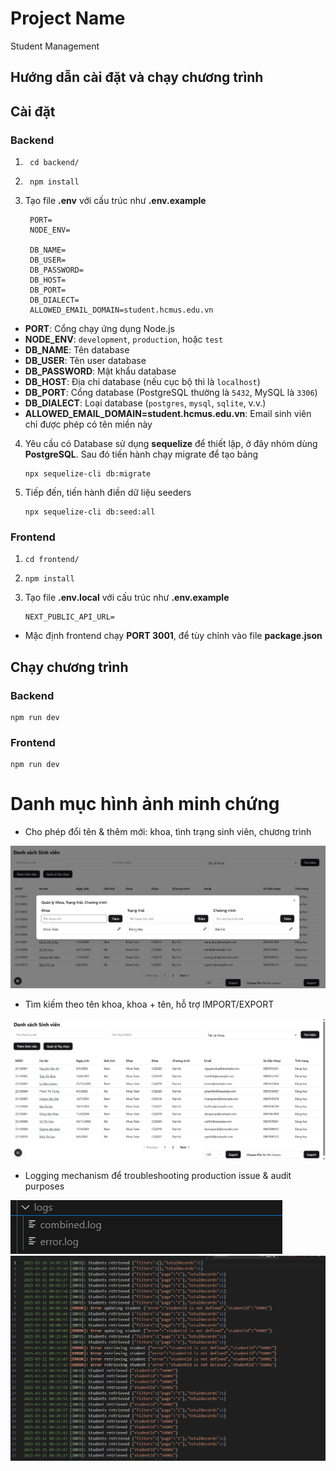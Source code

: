 # Project Name

Student Management

## Hướng dẫn cài đặt và chạy chương trình

## Cài đặt

### Backend

1. ```
    cd backend/
   ```
2. ```
    npm install
   ```
3. Tạo file <b>.env</b> với cấu trúc như <b>.env.example</b>

   ```
    PORT=
    NODE_ENV=

    DB_NAME=
    DB_USER=
    DB_PASSWORD=
    DB_HOST=
    DB_PORT=
    DB_DIALECT=
    ALLOWED_EMAIL_DOMAIN=student.hcmus.edu.vn
   ```

- **PORT**: Cổng chạy ứng dụng Node.js
- **NODE_ENV**: `development`, `production`, hoặc `test`
- **DB_NAME**: Tên database
- **DB_USER**: Tên user database
- **DB_PASSWORD**: Mật khẩu database
- **DB_HOST**: Địa chỉ database (nếu cục bộ thì là `localhost`)
- **DB_PORT**: Cổng database (PostgreSQL thường là `5432`, MySQL là `3306`)
- **DB_DIALECT**: Loại database (`postgres`, `mysql`, `sqlite`, v.v.)
- **ALLOWED_EMAIL_DOMAIN=student.hcmus.edu.vn**: Email sinh viên chỉ được phép có tên miền này

4. Yêu cầu có Database sử dụng <b>sequelize</b> để thiết lập, ở đây nhóm dùng <b>PostgreSQL</b>. Sau đó tiến hành chạy migrate để tạo bảng
   ```
   npx sequelize-cli db:migrate
   ```
5. Tiếp đến, tiến hành điền dữ liệu seeders
   ```
   npx sequelize-cli db:seed:all
   ```

### Frontend

1.  ```
    cd frontend/
    ```
2.  ```
    npm install
    ```
3.  Tạo file <b>.env.local</b> với cấu trúc như <b>.env.example</b>
    ```
    NEXT_PUBLIC_API_URL=
    ```

- Mặc định frontend chạy <b>PORT 3001</b>, để tùy chỉnh vào file <b>package.json</b>

## Chạy chương trình

### Backend

```
npm run dev
```

### Frontend

```
npm run dev
```

# Danh mục hình ảnh minh chứng

- Cho phép đổi tên & thêm mới: khoa, tình trạng sinh viên, chương trình

<img src="./images/label-management.png" alt="Mô tả hình ảnh" width="auto">

- Tìm kiếm theo tên khoa, khoa + tên, hỗ trợ IMPORT/EXPORT

<img src="./images/main-page.png" alt="Mô tả hình ảnh" width="auto">

- Logging mechanism để troubleshooting production issue & audit purposes

<img src="./images/logs-1.png" alt="Mô tả hình ảnh" width="auto">
<img src="./images/logs-2.png" alt="Mô tả hình ảnh" width="auto">
